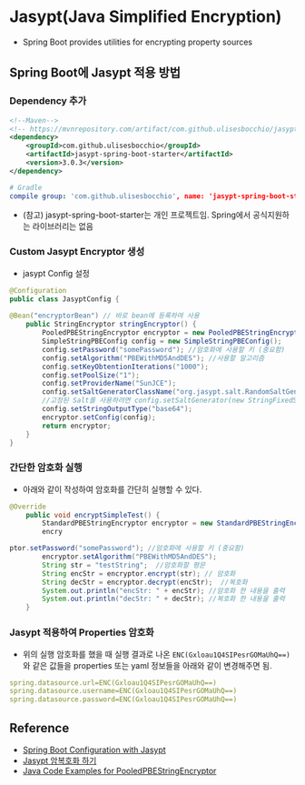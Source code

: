 # Jasypt(Java Simplified Encryption) 
* Spring Boot provides utilities for encrypting property sources 
 
## Spring Boot에 Jasypt 적용 방법 
### Dependency 추가 
```xml 
<!--Maven--> 
<!-- https://mvnrepository.com/artifact/com.github.ulisesbocchio/jasypt-spring-boot-starter --> 
<dependency> 
    <groupId>com.github.ulisesbocchio</groupId> 
    <artifactId>jasypt-spring-boot-starter</artifactId> 
    <version>3.0.3</version> 
</dependency> 
``` 
```yml 
# Gradle 
compile group: 'com.github.ulisesbocchio', name: 'jasypt-spring-boot-starter', version: '3.0.3' 
``` 
* (참고) jasypt-spring-boot-starter는 개인 프로젝트임. Spring에서 공식지원하는 라이브러리는 없음 
 
### Custom Jasypt Encryptor 생성 
* jasypt Config 설정 
```java 
@Configuration 
public class JasyptConfig { 
 
@Bean("encryptorBean") // 바로 bean에 등록하여 사용 
    public StringEncryptor stringEncryptor() { 
        PooledPBEStringEncryptor encryptor = new PooledPBEStringEncryptor(); 
        SimpleStringPBEConfig config = new SimpleStringPBEConfig(); 
        config.setPassword("somePassword"); //암호화에 사용할 키 (중요함) 
        config.setAlgorithm("PBEWithMD5AndDES"); //사용할 알고리즘 
        config.setKeyObtentionIterations("1000"); 
        config.setPoolSize("1"); 
        config.setProviderName("SunJCE"); 
        config.setSaltGeneratorClassName("org.jasypt.salt.RandomSaltGenerator"); // Default salt는 RandomSaltGenerator 
        //고정된 Salt를 사용하려면 config.setSaltGenerator(new StringFixedSaltGenerator("thisFixedSalt")); 와 같이 정의 
        config.setStringOutputType("base64"); 
        encryptor.setConfig(config); 
        return encryptor; 
    } 
} 
``` 
 
### 간단한 암호화 실행 
* 아래와 같이 작성하여 암호화를 간단히 실행할 수 있다. 
```java 
@Override 
	public void encryptSimpleTest() { 
		StandardPBEStringEncryptor encryptor = new StandardPBEStringEncryptor(); 
		encry

ptor.setPassword("somePassword"); //암호화에 사용할 키 (중요함) 
		encryptor.setAlgorithm("PBEWithMD5AndDES"); 
		String str = "testString";  //암호화할 평문 
		String encStr = encryptor.encrypt(str); // 암호화 
		String decStr = encryptor.decrypt(encStr);  //복호화 
		System.out.println("encStr: " + encStr); //암호화 한 내용을 출력 
        System.out.println("decStr: " + decStr); //복호화 한 내용을 출력 
	} 
``` 
 
### Jasypt 적용하여 Properties 암호화 
* 위의 실행 암호화를 했을 때 실행 결과로 나온 `ENC(Gxloau1Q4SIPesrGOMaUhQ==)`와 같은 값들을 properties 또는 yaml 정보들을 아래와 같이 변경해주면 됨. 
```yml 
spring.datasource.url=ENC(Gxloau1Q4SIPesrGOMaUhQ==) 
spring.datasource.username=ENC(Gxloau1Q4SIPesrGOMaUhQ==) 
spring.datasource.password=ENC(Gxloau1Q4SIPesrGOMaUhQ==) 
``` 
 
## Reference 
* [Spring Boot Configuration with Jasypt](https://www.baeldung.com/spring-boot-jasypt) 
* [Jasypt 암복호화 하기](https://luvstudy.tistory.com/67) 
* [Java Code Examples for PooledPBEStringEncryptor](https://www.programcreek.com/java-api-examples/?api=org.jasypt.encryption.pbe.PooledPBEStringEncryptor)